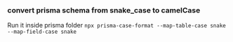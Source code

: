 ### convert prisma schema from snake_case to camelCase
Run it inside prisma folder
`npx prisma-case-format --map-table-case snake --map-field-case snake`